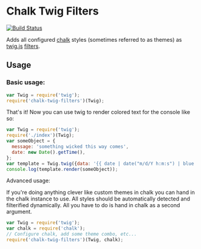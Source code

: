 # Chalk Twig Filters
[![Build Status](https://travis-ci.org/tizzo/chalk-twig-filters.svg?branch=master)](https://travis-ci.org/tizzo/chalk-twig-filters)

Adds all configured [chalk](https://www.npmjs.org/package/chalk) styles (sometimes
referred to as themes) as [twig.js](https://www.npmjs.org/package/twig) [filters](http://twig.sensiolabs.org/doc/tags/filter.html).

## Usage

### Basic usage:

````javascript
var Twig = require('twig');
require('chalk-twig-filters')(Twig);
````

That's it! Now you can use twig to render colored text for the console like so:

````javascript
var Twig = require('twig');
require('./index')(Twig);
var someObject = {
  message: 'something wicked this way comes',
  date: new Date().getTime(),
};
var template = Twig.twig({data: '{{ date | date("m/d/Y h:m:s") | blue | underline}}: {{ message | cyan }}'});
console.log(template.render(someObject));
````

Advanced usage:

If you're doing anything clever like custom themes in chalk you can hand in the chalk instance to use.  All styles should be automatically detected and filterified dynamically. All you have to do is hand in chalk as a second argument.

````javascript
var Twig = require('twig');
var chalk = require('chalk');
// Configure chalk, add some theme combo, etc...
require('chalk-twig-filters')(Twig, chalk);
````
